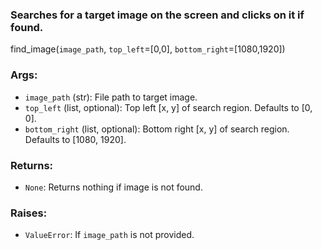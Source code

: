 ### Searches for a target image on the screen and clicks on it if found. 

find_image(`image_path`, `top_left`=[0,0], `bottom_right`=[1080,1920])

### Args:

- `image_path` (str): File path to target image. 
- `top_left` (list, optional): Top left [x, y] of search region. Defaults to [0, 0].
- `bottom_right` (list, optional): Bottom right [x, y] of search region. Defaults to [1080, 1920].

### Returns:
 - `None`: Returns nothing if image is not found.

### Raises:
 - `ValueError`: If `image_path` is not provided.


